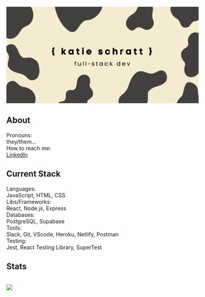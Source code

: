 ![banner](https://github.com/k-schrattenholzer/k-schrattenholzer/blob/main/banner2.png)
## About
Pronouns: <br/> they/them...
<br/> 
How to reach me: 
<br/> [LinkedIn](https://www.linkedin.com/in/k-schrattenholzer/) <br />

## Current Stack
Languages: <br/> JavaScript, HTML, CSS
<br/> 
Libs/Frameworks: <br/>  React, Node.js, Express
<br/> 
Databases: <br/>  PostgreSQL, Supabase
<br/> 
Tools: <br/>  Slack, Git, VScode, Heroku, Netlify, Postman
<br/> 
Testing: <br/>  Jest, React Testing Library, SuperTest
<br/> 


## Stats
<br/> 
<img height="180em" src="https://github-readme-stats.vercel.app/api?username=k-schrattenholzer&show_icons=true&hide_border=true&&count_private=true&include_all_commits=true" />
